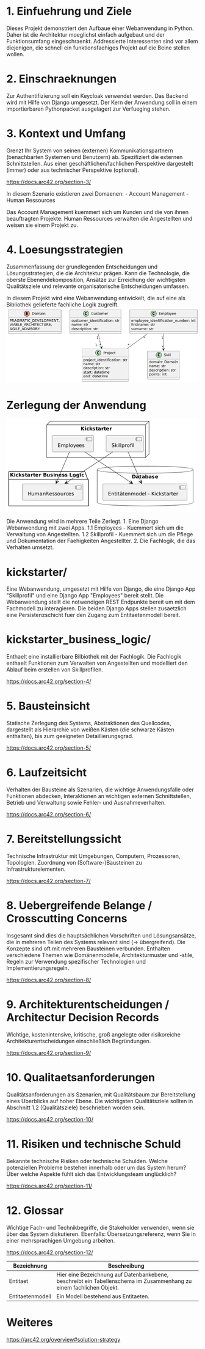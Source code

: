 # 1. Einfuehrung und Ziele

Dieses Projekt demonstriert den Aufbaue einer Webanwendung in Python.
Daher ist die Architektur moeglichst einfach aufgebaut und der Funktionsumfang eingeschraenkt.
Addressierte Interessenten sind vor allem diejenigen, die schnell ein funktionsfaehiges Projekt auf die
Beine stellen wollen.

# 2. Einschraeknungen

Zur Authentifizierung soll ein Keycloak verwendet werden.
Das Backend wird mit Hilfe von Django umgesetzt.
Der Kern der Anwendung soll in einem importierbaren Pythonpacket ausgelagert zur Verfueging stehen.

# 3. Kontext und Umfang

Grenzt Ihr System von seinen (externen) Kommunikationspartnern (benachbarten Systemen und Benutzern) ab.
Spezifiziert die externen Schnittstellen.
Aus einer geschäftlichen/fachlichen Perspektive dargestellt (immer) oder aus technischer Perspektive (optional).

https://docs.arc42.org/section-3/

In diesem Szenario existieren zwei Domaenen:
    - Account Management
    - Human Ressources

Das Account Management kuemmert sich um Kunden und die von ihnen beauftragten Projekte.
Human Ressources verwalten die Angestellten und weisen sie einem Projekt zu.

# 4. Loesungsstrategien

Zusammenfassung der grundlegenden Entscheidungen und Lösungsstrategien, die die Architektur prägen.
Kann die Technologie, die oberste Ebenendekomposition,
Ansätze zur Erreichung der wichtigsten Qualitätsziele und relevante organisatorische Entscheidungen umfassen.

In diesem Projekt wird eine Webanwendung entwickelt, die auf eine als Bibliothek gelieferte fachliche Logik zugreift.
![alt text](img/class_fachliches_modell.png)

# Zerlegung der Anwendung

![alt text](img/component_kickstarter.png)

Die Anwendung wird in mehrere Teile Zerlegt.
    1. Eine Django Webanwendung mit zwei Apps.
        1.1 Employees - Kuemmert sich um die Verwaltung von Angestellten.
        1.2 Skillprofil - Kuemmert sich um die Pflege und Dokumentation der Faehigkeiten Angestellter.
    2. Die Fachlogik, die das Verhalten umsetzt.

# kickstarter/

Eine Webanwendung, umgesetzt mit Hilfe von Django, die eine Django App "Skillprofil" und eine Django App "Employees" bereit stellt.
Die Webanwendung stellt die notwendigen REST Endpunkte bereit um mit dem Fachmodell zu interagieren.
Die beiden Django Apps stellen zusaetzlich eine Persistenzschicht fuer den Zugang zum Entitaetenmodell bereit.

# kickstarter_business_logic/

Enthaelt eine installierbare Bilbiothek mit der Fachlogik.
Die Fachlogik enthaelt Funktionen zum Verwalten von Angestellten und modelliert den Ablauf beim erstellen von Skillprofilen.

https://docs.arc42.org/section-4/

# 5. Bausteinsicht

Statische Zerlegung des Systems, Abstraktionen des Quellcodes, dargestellt als Hierarchie von weißen Kästen (die schwarze Kästen enthalten), bis zum geeigneten Detaillierungsgrad.

https://docs.arc42.org/section-5/

# 6. Laufzeitsicht

Verhalten der Bausteine als Szenarien, die wichtige Anwendungsfälle oder Funktionen abdecken,
Interaktionen an wichtigen externen Schnittstellen,
Betrieb und Verwaltung sowie Fehler- und Ausnahmeverhalten.

https://docs.arc42.org/section-6/

# 7. Bereitstellungssicht

Technische Infrastruktur mit Umgebungen, Computern, Prozessoren, Topologien.
Zuordnung von (Software-)Bausteinen zu Infrastrukturelementen.

https://docs.arc42.org/section-7/

# 8. Uebergreifende Belange / Crosscutting Concerns

Insgesamt sind dies die hauptsächlichen Vorschriften und Lösungsansätze,
die in mehreren Teilen des Systems relevant sind (→ übergreifend).
Die Konzepte sind oft mit mehreren Bausteinen verbunden.
Enthalten verschiedene Themen wie Domänenmodelle, Architekturmuster und -stile,
Regeln zur Verwendung spezifischer Technologien und Implementierungsregeln.

https://docs.arc42.org/section-8/

# 9. Architekturentscheidungen / Architectur Decision Records

Wichtige, kostenintensive, kritische, groß angelegte oder risikoreiche Architekturentscheidungen einschließlich Begründungen.

https://docs.arc42.org/section-9/

# 10. Qualitaetsanforderungen

Qualitätsanforderungen als Szenarien, mit Qualitätsbaum zur Bereitstellung eines Überblicks auf hoher Ebene.
Die wichtigsten Qualitätsziele sollten in Abschnitt 1.2 (Qualitätsziele) beschrieben worden sein.

https://docs.arc42.org/section-10/

# 11. Risiken und technische Schuld

Bekannte technische Risiken oder technische Schulden.
Welche potenziellen Probleme bestehen innerhalb oder um das System herum?
Über welche Aspekte fühlt sich das Entwicklungsteam unglücklich?

https://docs.arc42.org/section-11/

# 12. Glossar

Wichtige Fach- und Technikbegriffe, die Stakeholder verwenden, wenn sie über das System diskutieren.
Ebenfalls: Übersetzungsreferenz, wenn Sie in einer mehrsprachigen Umgebung arbeiten.

https://docs.arc42.org/section-12/

| Bezeichnung       | Beschreibung |
|-------------------|--------------|
|Entitaet           |Hier eine Bezeichnung auf Datenbankebene, beschreibt ein Tabellenschema im Zusammenhang zu einem fachlichen Objekt.|
|Entitaetenmodell   |Ein Modell bestehend aus Entitaeten.|


# Weiteres

https://arc42.org/overview#solution-strategy
